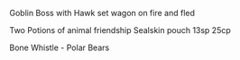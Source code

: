 

Goblin Boss with Hawk set wagon on fire and fled

Two Potions of animal friendship
Sealskin pouch
13sp 25cp

Bone Whistle - Polar Bears
